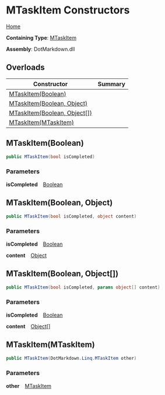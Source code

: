 # MTaskItem Constructors

[Home](../../../../README.md)

**Containing Type**: [MTaskItem](../README.md)

**Assembly**: DotMarkdown\.dll

## Overloads

| Constructor | Summary |
| ----------- | ------- |
| [MTaskItem(Boolean)](#DotMarkdown_Linq_MTaskItem__ctor_System_Boolean_) | |
| [MTaskItem(Boolean, Object)](#DotMarkdown_Linq_MTaskItem__ctor_System_Boolean_System_Object_) | |
| [MTaskItem(Boolean, Object\[\])](#DotMarkdown_Linq_MTaskItem__ctor_System_Boolean_System_Object___) | |
| [MTaskItem(MTaskItem)](#DotMarkdown_Linq_MTaskItem__ctor_DotMarkdown_Linq_MTaskItem_) | |

## MTaskItem\(Boolean\) <a id="DotMarkdown_Linq_MTaskItem__ctor_System_Boolean_"></a>

```csharp
public MTaskItem(bool isCompleted)
```

### Parameters

**isCompleted** &ensp; [Boolean](https://docs.microsoft.com/en-us/dotnet/api/system.boolean)

## MTaskItem\(Boolean, Object\) <a id="DotMarkdown_Linq_MTaskItem__ctor_System_Boolean_System_Object_"></a>

```csharp
public MTaskItem(bool isCompleted, object content)
```

### Parameters

**isCompleted** &ensp; [Boolean](https://docs.microsoft.com/en-us/dotnet/api/system.boolean)

**content** &ensp; [Object](https://docs.microsoft.com/en-us/dotnet/api/system.object)

## MTaskItem\(Boolean, Object\[\]\) <a id="DotMarkdown_Linq_MTaskItem__ctor_System_Boolean_System_Object___"></a>

```csharp
public MTaskItem(bool isCompleted, params object[] content)
```

### Parameters

**isCompleted** &ensp; [Boolean](https://docs.microsoft.com/en-us/dotnet/api/system.boolean)

**content** &ensp; [Object](https://docs.microsoft.com/en-us/dotnet/api/system.object)\[\]

## MTaskItem\(MTaskItem\) <a id="DotMarkdown_Linq_MTaskItem__ctor_DotMarkdown_Linq_MTaskItem_"></a>

```csharp
public MTaskItem(DotMarkdown.Linq.MTaskItem other)
```

### Parameters

**other** &ensp; [MTaskItem](../README.md)